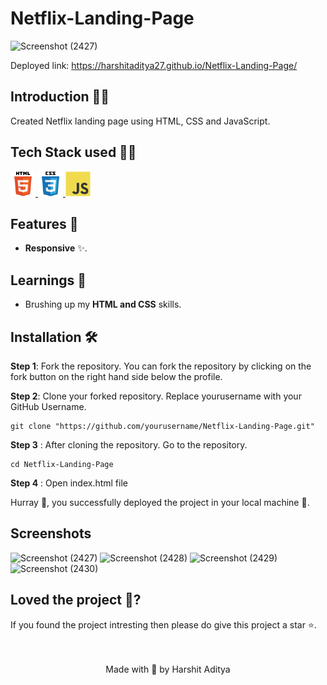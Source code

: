 # Netflix-Landing-Page 

![Screenshot (2427)](https://user-images.githubusercontent.com/71604531/183278197-dbe9be87-c371-4066-abbc-8747bca29bac.png)

Deployed link: https://harshitaditya27.github.io/Netflix-Landing-Page/ 

## Introduction 🐱‍💻
Created Netflix landing page using HTML, CSS and JavaScript.
## Tech Stack used 👨‍💻
<p align="left"> 
  <a href="https://www.w3.org/html/" target="_blank"> <img src="https://raw.githubusercontent.com/devicons/devicon/master/icons/html5/html5-original-wordmark.svg" alt="html5" width="40" height="40"/> </a>  <a href="https://www.w3schools.com/css/" target="_blank"> <img src="https://raw.githubusercontent.com/devicons/devicon/master/icons/css3/css3-original-wordmark.svg" alt="css3" width="40" height="40"/> </a> 
  <a href="https://developer.mozilla.org/en-US/docs/Web/JavaScript" target="_blank"> <img src="https://raw.githubusercontent.com/devicons/devicon/master/icons/javascript/javascript-original.svg" alt="javascript" width="40" height="40"/> </a>

## Features 🧰

- **Responsive** ✨.

## Learnings 📝
  
- Brushing up my **HTML and CSS** skills.

## Installation 🛠️
  **Step 1**: Fork the repository. You can fork the repository by clicking on the fork button on the right hand side below the profile.<br> 

  **Step 2**: Clone your forked repository. Replace yourusername with your GitHub Username. 
  
  ```
git clone "https://github.com/yourusername/Netflix-Landing-Page.git"
``` 
  **Step 3** : After cloning the repository. Go to the repository. 
  
  ```
cd Netflix-Landing-Page
``` 
  **Step 4** : Open index.html file 
  
Hurray 🥳, you successfully deployed the project in your local machine 🎉. 
  
  ## Screenshots  
![Screenshot (2427)](https://user-images.githubusercontent.com/71604531/183278419-8f60b669-7e24-406a-bdba-a5315a513d09.png)
![Screenshot (2428)](https://user-images.githubusercontent.com/71604531/183278428-831fabbb-2a6a-4a91-bf66-35a95bfa5610.png)
![Screenshot (2429)](https://user-images.githubusercontent.com/71604531/183278431-42213431-85f3-40e9-b61f-c9acb1017350.png)
![Screenshot (2430)](https://user-images.githubusercontent.com/71604531/183278432-b50b5a76-01a9-46c8-afb3-f89160ce49c3.png)

  ## Loved the project 💖? 
  
  If you found the project intresting then please do give this project a star ⭐. 
  <br> <br> <br>
   <p align="center" width="100%">
   Made with 💖 by Harshit Aditya   
</p>
